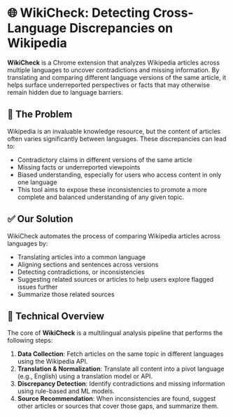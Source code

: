 # 🌐 WikiCheck: Detecting Cross-Language Discrepancies on Wikipedia

**WikiCheck** is a Chrome extension that analyzes Wikipedia articles across multiple languages to uncover contradictions and missing information. By translating and comparing different language versions of the same article, it helps surface underreported perspectives or facts that may otherwise remain hidden due to language barriers.

## 🚨 The Problem

Wikipedia is an invaluable knowledge resource, but the content of articles often varies significantly between languages. These discrepancies can lead to:

- Contradictory claims in different versions of the same article
- Missing facts or underreported viewpoints
- Biased understanding, especially for users who access content in only one language
- This tool aims to expose these inconsistencies to promote a more complete and balanced understanding of any given topic.

## ✅ Our Solution

WikiCheck automates the process of comparing Wikipedia articles across languages by:

- Translating articles into a common language
- Aligning sections and sentences across versions
- Detecting contradictions, or inconsistencies
- Suggesting related sources or articles to help users explore flagged issues further
- Summarize those related sources

## 🧠 Technical Overview

The core of **WikiCheck** is a multilingual analysis pipeline that performs the following steps:

1. **Data Collection**: Fetch articles on the same topic in different languages using the Wikipedia API.
2. **Translation & Normalization**: Translate all content into a pivot language (e.g., English) using a translation model or API.
3. **Discrepancy Detection**: Identify contradictions and missing information using rule-based and ML models.
4. **Source Recommendation**: When inconsistencies are found, suggest other articles or sources that cover those gaps, and summarize them.

